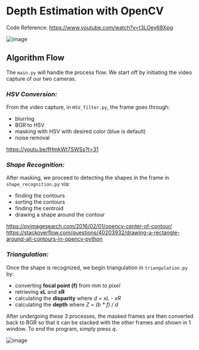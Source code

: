 # Depth Estimation with OpenCV <br/>
Code Reference:
https://www.youtube.com/watch?v=t3LOey68Xpg

![image](https://user-images.githubusercontent.com/72141153/156124728-ad30f63a-c35b-42ee-a6f9-4b3af498d67a.png)

## Algorithm Flow

The `main.py` will handle the process flow. 
We start off by initiating the video capture of our two cameras. 
### _HSV Conversion:_<br/>
From the video capture, in `HSV_filter.py`, the frame goes through:<br/>
* blurring
* BGR to HSV 
* masking with HSV with desired color (blue is default)
* noise removal

https://youtu.be/fHmkWt7SWSs?t=31

### _Shape Recognition:_<br/>
After masking, we proceed to detecting the shapes in the frame in `shape_recognition.py` via:
* finding the contours
* sorting the contours
* finding the centroid
* drawing a shape around the contour

https://pyimagesearch.com/2016/02/01/opencv-center-of-contour/
https://stackoverflow.com/questions/40203932/drawing-a-rectangle-around-all-contours-in-opencv-python

### _Triangulation:_<br/>
Once the shape is recognized, we begin triangulation in `triangulation.py` by:<br/>
* converting **focal point (f)** from _mm_ to _pixel_
* retrieving **xL** and **xR**
* calculating the **disparity** where _d = xL - xR_
* calculating the **depth** where _Z = (b * f) / d_

After undergoing these 3 processes, the masked frames are then converted back to BGR so that it can be stacked with the other frames and shown in 1 window. To end the program, simply press _q_.

![image](https://user-images.githubusercontent.com/72141153/156321423-fd31c495-9466-4c54-a890-8d349a1900f0.png)

